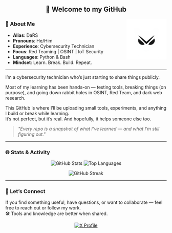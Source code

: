 <h2 align="center">👋 Welcome to my GitHub</h2>

<img align="right" src="I/LG.png" width="25%" />

### 🧠 About Me

- **Alias**: DaRS  
- **Pronouns**: He/Him  
- **Experience**: Cybersecurity Technician  
- **Focus**: Red Teaming | OSINT | IoT Security  
- **Languages**: Python & Bash  
- **Mindset**: Learn. Break. Build. Repeat.  

---
I’m a cybersecurity technician who’s just starting to share things publicly.

Most of my learning has been hands-on — testing tools, breaking things (on purpose), and going down rabbit holes in OSINT, Red Team, and dark web research.

This GitHub is where I’ll be uploading small tools, experiments, and anything I build or break while learning.  
It’s not perfect, but it’s real. And hopefully, it helps someone else too.

> *"Every repo is a snapshot of what I’ve learned — and what I’m still figuring out."*
---

### 🌐 Stats & Activity

<p align="center">
  <img 
    src="https://github-readme-stats.vercel.app/api?username=DaRS-1010&show_icons=true&count_private=true&theme=vision-friendly-dark&hide_border=true&hide=issues,contribs&bg_color=00000000" 
    height="180px" 
    alt="GitHub Stats"
  />
  <img 
    src="https://github-readme-stats.vercel.app/api/top-langs/?username=DaRS-1010&layout=compact&hide_border=true&theme=vision-friendly-dark&bg_color=00000000&langs_count=6&hide=jupyter%20notebook,tex,css,php&exclude_repo=Pacman-AI" 
    height="180px" 
    alt="Top Languages"
  />
</p>

<p align="center">
  <img 
    src="https://github-readme-streak-stats.herokuapp.com?user=DaRS-1010&theme=vision-friendly-dark&hide_border=true&background=FFFFFF00" 
    height="180px" 
    alt="GitHub Streak"
  />
</p>

---

### 🤝 Let’s Connect

If you find something useful, have questions, or want to collaborate — feel free to reach out or follow my work.  
🛠️ Tools and knowledge are better when shared.

<p align="center">
  <a href="https://x.com/RS99899" target="_blank">
    <img src="https://img.shields.io/badge/X%20(Twitter)-000000?style=for-the-badge&logo=twitter&logoColor=white" alt="X Profile"/>
  </a>
</p>
